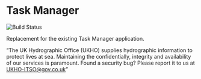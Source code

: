 # Task Manager

![Build Status](https://ukhogov.visualstudio.com/Pipelines/_apis/build/status/UKHO.TaskManager.Portal?branchName=master)

Replacement for the existing Task Manager application.

“The UK Hydrographic Office (UKHO) supplies hydrographic information to protect lives at sea. Maintaining the confidentially, integrity and availability of our services is paramount. Found a security bug? Please report it to us at UKHO-ITSO@gov.co.uk”
